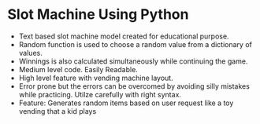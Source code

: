 # Slot Machine Using Python

- Text based slot machine model created for educational purpose.
- Random function is used to choose a random value from a dictionary of values.
- Winnings is also calculated simultaneously while continuing the game.
- Medium level code. Easily Readable.
- High level feature with vending machine layout.
- Error prone but the errors can be overcomed by avoiding silly mistakes while practicing. Utilze carefully with right syntax.
- Feature: Generates random items based on user request like a toy vending that a kid plays

